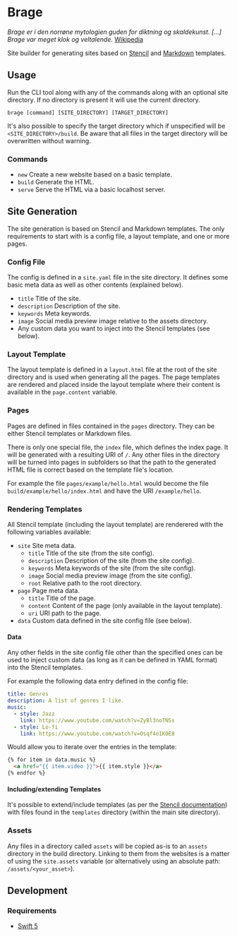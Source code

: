 # Brage

_Brage er i den norrøne mytologien guden for diktning og skaldekunst. [...] Brage var meget klok og veltalende._ [Wikipedia](https://no.wikipedia.org/wiki/Brage)

Site builder for generating sites based on [Stencil](https://github.com/stencilproject/Stencil) and [Markdown](https://www.markdownguide.org/) templates.

## Usage

Run the CLI tool along with any of the commands along with an optional site directory. If no directory is present it will use the current directory.

```shell
brage [command] [SITE_DIRECTORY] [TARGET_DIRECTORY]
```

It's also possible to specify the target directory which if unspecified will be `<SITE_DIRECTORY>/build`. Be aware that all files in the target directory will be overwritten without warning.

### Commands

* `new` Create a new website based on a basic template.
* `build` Generate the HTML.
* `serve` Serve the HTML via a basic localhost server.

## Site Generation

The site generation is based on Stencil and Markdown templates. The only requirements to start with is a config file, a layout template, and one or more pages.

### Config File

The config is defined in a `site.yaml` file in the site directory. It defines some basic meta data as well as other contents (explained below).

* `title` Title of the site.
* `description` Description of the site.
* `keywords` Meta keywords.
* `image` Social media preview image relative to the assets directory.
* Any custom data you want to inject into the Stencil templates (see below).

### Layout Template

The layout template is defined in a `layout.html` file at the root of the site directory and is used when generating all the pages. The page templates are rendered and placed inside the layout template where their content is available in the `page.content` variable. 

### Pages

Pages are defined in files contained in the `pages` directory. They can be either Stencil templates or Markdown files.

There is only one special file, the `index` file, which defines the index page. It will be generated with a resulting URI of `/`. Any other files in the directory will be turned into pages in subfolders so that the path to the generated HTML file is correct based on the template file's location.

For example the file `pages/example/hello.html` would become the file `build/example/hello/index.html` and have the URI `/example/hello`.

### Rendering Templates

All Stencil template (including the layout template) are renderered with the following variables available:

* `site` Site meta data.
    * `title` Title of the site (from the site config).
    * `description` Description of the site (from the site config).
    * `keywords` Meta keywords of the site (from the site config).
    * `image` Social media preview image (from the site config).
    * `root` Relative path to the root directory.
* `page` Page meta data.
    * `title` Title of the page.
    * `content` Content of the page (only available in the layout template).
    * `uri` URI path to the page.
* `data` Custom data defined in the site config file (see below).

#### Data

Any other fields in the site config file other than the specified ones can be used to inject custom data (as long as it can be defined in YAML format) into the Stencil templates.

For example the following data entry defined in the config file:

```yaml
title: Genres
description: A list of genres I like.
music:
  - style: Jazz
    link: https://www.youtube.com/watch?v=ZyBl3noTNSs
  - style: Lo-fi
    link: https://www.youtube.com/watch?v=Osqf4oIK0E8
```

Would allow you to iterate over the entries in the template:

```html
{% for item in data.music %}
  <a href="{{ item.video }}">{{ item.style }}</a>
{% endfor %}
```

#### Including/extending Templates

It's possible to extend/include templates (as per the [Stencil documentation](https://stencil.fuller.li/en/latest/templates.html#template-inheritance)) with files found in the `templates` directory (within the main site directory).

### Assets

Any files in a directory called `assets` will be copied as-is to an `assets` directory in the build directory. Linking to them from the websites is a matter of using the `site.assets` variable (or alternatively using an absolute path: `/assets/<your_asset>`).

## Development

### Requirements

* [Swift 5](https://swift.org/)
